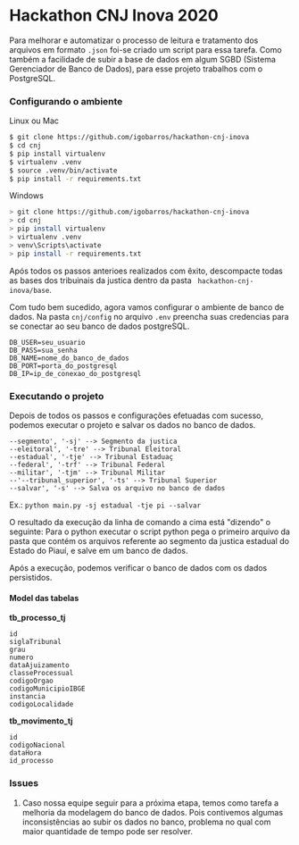 # Hackathon CNJ Inova 2020

Para melhorar e automatizar o processo de leitura e tratamento dos arquivos em formato ```.json``` foi-se criado um script para essa tarefa. Como também a facilidade de subir a base de dados em algum SGBD (Sistema Gerenciador de Banco de Dados), para esse projeto trabalhos com o PostgreSQL.

### Configurando o ambiente

Linux ou Mac

```bash
$ git clone https://github.com/igobarros/hackathon-cnj-inova
$ cd cnj
$ pip install virtualenv
$ virtualenv .venv
$ source .venv/bin/activate
$ pip install -r requirements.txt
```

Windows

```bash
> git clone https://github.com/igobarros/hackathon-cnj-inova
> cd cnj
> pip install virtualenv
> virtualenv .venv
> venv\Scripts\activate
> pip install -r requirements.txt
```

Após todos os passos anterioes realizados com êxito, descompacte todas as bases dos tribuinais da justica dentro da pasta ``` hackathon-cnj-inova/base```.

Com tudo bem sucedido, agora vamos configurar o ambiente de banco de dados. Na pasta ```cnj/config``` no arquivo ```.env``` preencha suas credencias para se conectar ao seu banco de dados postgreSQL.

```
DB_USER=seu_usuario
DB_PASS=sua_senha
DB_NAME=nome_do_banco_de_dados
DB_PORT=porta_do_postgresql
DB_IP=ip_de_conexao_do_postgresql
```

### Executando o projeto

Depois de todos os passos e configurações efetuadas com sucesso, podemos executar o projeto e salvar os dados no banco de dados.

```
--segmento', '-sj' --> Segmento da justica
--eleitoral', '-tre' --> Tribunal Eleitoral
--estadual', '-tje' --> Tribunal Estaduaç
--federal', '-trf' --> Tribunal Federal
--militar', '-tjm' --> Tribunal Militar
--'--tribunal_superior', '-ts' --> Tribunal Superior
--salvar', '-s' --> Salva os arquivo no banco de dados
```

Ex.: ```python main.py -sj estadual -tje pi --salvar```

O resultado da execução da linha de comando a cima está "dizendo" o seguinte: Para o python executar o script python pega o primeiro arquivo da pasta que contém os arquivos referente ao segmento da justica estadual do Estado do Piauí, e salve em um banco de dados.

Após a execução, podemos verificar o banco de dados com os dados persistidos.

#### Model das tabelas

**tb_processo_tj**

```
id
siglaTribunal
grau
numero
dataAjuizamento
classeProcessual
codigoOrgao
codigoMunicipioIBGE
instancia
codigoLocalidade
```

**tb_movimento_tj**
```
id
codigoNacional
dataHora
id_processo
```

### Issues

1. Caso nossa equipe seguir  para a próxima etapa, temos como tarefa a melhoria da modelagem do banco de dados. Pois contivemos algumas inconsistências ao subir os dados no banco, problema no qual com maior quantidade de tempo pode ser resolver.
